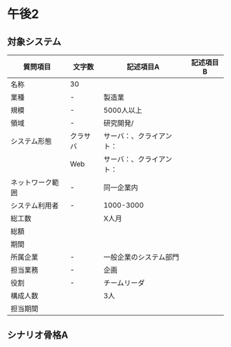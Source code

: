 # 午後2

## 対象システム

|質問項目|文字数|記述項目A|記述項目B|
|---|---|---|---|
|名称|30|||
|業種|-|製造業||
|規模|-|5000人以上||
|領域|-|研究開発/||
|システム形態|クラサバ|サーバ：、クライアント：||
||Web|サーバ：、クライアント：||
|ネットワーク範囲|-|同一企業内||
|システム利用者|-|1000-3000||
|総工数||X人月||
|総額||||
|期間||||
|所属企業|-|一般企業のシステム部門||
|担当業務|-|企画||
|役割|-|チームリーダ||
|構成人数||3人||
|担当期間||||

## シナリオ骨格A
